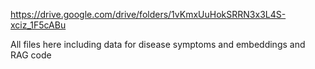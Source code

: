 https://drive.google.com/drive/folders/1vKmxUuHokSRRN3x3L4S-xciz_1F5cABu

All files here including data for disease symptoms and embeddings and RAG code
